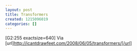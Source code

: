 ```yaml
---
layout: post
title: Transformers
created: 1215096019
categories: []
---
```

[G2:255 exactsize=640]
Via [url]http://icantdrawfeet.com/2008/06/05/transformers/[/url]
